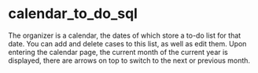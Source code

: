 # calendar_to_do_sql
 The organizer is a calendar, the dates of which store a to-do list for that date. You can add and delete cases to this list, as well as edit them. Upon entering the calendar page, the current month of the current year is displayed, there are arrows on top to switch to the next or previous month.
